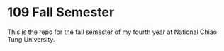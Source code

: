 # 109 Fall Semester

This is the repo for the fall semester of my fourth year at National Chiao Tung
University.



